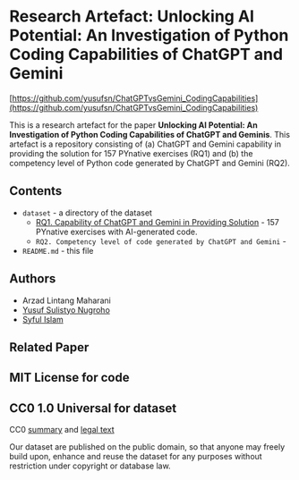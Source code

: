 # Research Artefact: Unlocking AI Potential: An Investigation of Python Coding Capabilities of ChatGPT and Gemini

[https://github.com/yusufsn/ChatGPTvsGemini_CodingCapabilities](https://github.com/yusufsn/ChatGPTvsGemini_CodingCapabilities)

This is a research artefact for the paper **Unlocking AI Potential: An Investigation of Python Coding Capabilities of ChatGPT and Geminis**. This artefact is a repository consisting of (a) ChatGPT and Gemini capability in providing the solution for 157 PYnative exercises (RQ1) and (b) the competency level of Python code generated by ChatGPT and Gemini (RQ2). 


## Contents
* `dataset` - a directory of the dataset
  * [RQ1. Capability of ChatGPT and Gemini in Providing Solution](https://docs.google.com/spreadsheets/d/e/2PACX-1vQPLs7N9dh1yF3ibsqQ3LQjnHwYv-kcS-CJcxoTRrJF_huqZ7BLqzte6v8otLWQQqw0inW_jM0eqPGo/pubhtml?gid=0&single=true) - 157 PYnative exercises with AI-generated code.
  * `RQ2. Competency level of code generated by ChatGPT and Gemini` - 
* `README.md` - this file

## Authors
* Arzad Lintang Maharani
* [Yusuf Sulistyo Nugroho](https://yusufsn.github.io/)
* [Syful Islam](https://syful-is.github.io/)

## Related Paper


## MIT License for code


## CC0 1.0 Universal for dataset
CC0 [summary](https://creativecommons.org/publicdomain/zero/1.0/) and [legal text](https://creativecommons.org/publicdomain/zero/1.0/legalcode)

Our dataset are published on the public domain, so that anyone may freely build upon, enhance and reuse the dataset for any purposes without restriction under copyright or database law.
